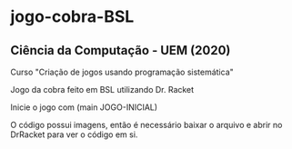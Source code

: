 # jogo-cobra-BSL

## Ciência da Computação - UEM (2020)

Curso "Criação de jogos usando programação sistemática"

Jogo da cobra feito em BSL utilizando Dr. Racket

Inicie o jogo com (main JOGO-INICIAL)

O código possui imagens, então é necessário baixar o arquivo e abrir no DrRacket para ver o código em si.
